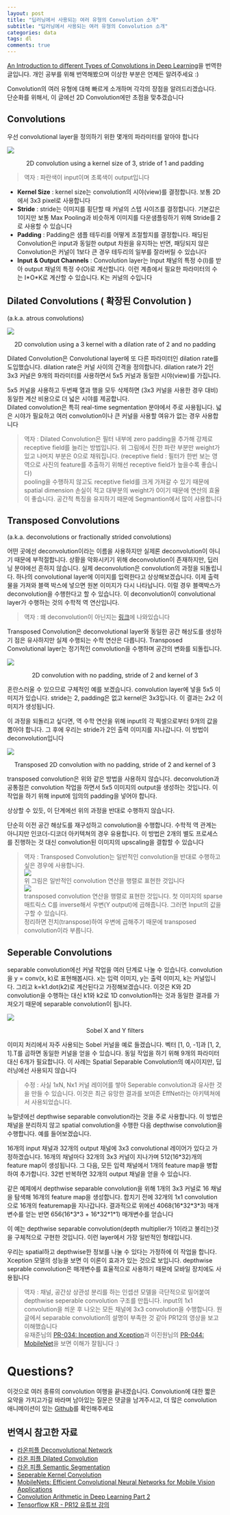 ```yaml
---
layout: post
title: "딥러닝에서 사용되는 여러 유형의 Convolution 소개"
subtitle: "딥러닝에서 사용되는 여러 유형의 Convolution 소개"
categories: data
tags: dl
comments: true
---
```

[An Introduction to different Types of Convolutions in Deep Learning](https://towardsdatascience.com/types-of-convolutions-in-deep-learning-717013397f4d)을 번역한 글입니다. 개인 공부를 위해 번역해봤으며 이상한 부분은 언제든 알려주세요 :)



Convolution의 여러 유형에 대해 빠르게 소개하며 각각의 장점을 알려드리겠습니다. 단순화를 위해서, 이 글에선 2D Convolution에만 초점을 맞추겠습니다


## Convolutions

우선 convolutional layer을 정의하기 위한 몇개의 파라미터를 알아야 합니다

<img src="https://cdn-images-1.medium.com/max/1200/1*1okwhewf5KCtIPaFib4XaA.gif">
<p align="center">2D convolution using a kernel size of 3, stride of 1 and padding</p>

> 역자 : 파란색이 input이며 초록색이 output입니다

- **Kernel Size** : kernel size는 convolution의 시야(view)를 결정합니다. 보통 2D에서 3x3 pixel로 사용합니다
- **Stride** : stride는 이미지를 횡단할 때 커널의 스텝 사이즈를 결정합니다.  기본값은 1이지만 보통 Max Pooling과 비슷하게 이미지를 다운샘플링하기 위해 Stride를 2로 사용할 수 있습니다
- **Padding** : Padding은 샘플 테두리를 어떻게 조절할지를 결정합니다. 패딩된 Convolution은 input과 동일한 output 차원을 유지하는 반면, 패딩되지 않은 Convolution은 커널이 1보다 큰 경우 테두리의 일부를 잘라버릴 수 있습니다
- **Input & Output Channels** : Convolution layer는 Input 채널의 특정 수(I)를 받아 output 채널의 특정 수(O)로 계산합니다. 이런 계층에서 필요한 파라미터의 수는 I\*O\*K로 계산할 수 있습니다. K는 커널의 수입니다


## Dilated Convolutions ( 확장된 Convolution )
(a.k.a. atrous convolutions)

<img src="https://cdn-images-1.medium.com/max/1200/1*SVkgHoFoiMZkjy54zM_SUw.gif">
<p align="center">
2D convolution using a 3 kernel with a dilation rate of 2 and no padding
</p>

Dilated Convolution은 Convolutional layer에 또 다른 파라미터인 dilation rate를 도입했습니다. dilation rate은 커널 사이의 간격을 정의합니다. dilation rate가 2인 3x3 커널은 9개의 파라미터를 사용하면서 5x5 커널과 동일한 시야(view)를 가집니다.  

5x5 커널을 사용하고 두번째 열과 행을 모두 삭제하면 (3x3 커널을 사용한 경우 대비)동일한 계산 비용으로 더 넓은 시야를 제공합니다.   
Dilated convolution은 특히 real-time segmentation 분야에서 주로 사용됩니다. 넓은 시야가 필요하고 여러 convolution이나 큰 커널을 사용할 여유가 없는 경우 사용합니다

> 역자 : Dilated Convolution은 필터 내부에 zero padding을 추가해 강제로 receptive field를 늘리는 방법입니다. 위 그림에서 진한 파란 부분만 weight가 있고 나머지 부분은 0으로 채워집니다. (receptive field : 필터가 한번 보는 영역으로 사진의 feature를 추출하기 위해선 receptive field가 높을수록 좋습니다)   
> pooling을 수행하지 않고도 receptive field를 크게 가져갈 수 있기 때문에 spatial dimension 손실이 적고 대부분의 weight가 0이기 때문에 연산의 효율이 좋습니다. 공간적 특징을 유지하기 때문에 Segmantion에서 많이 사용합니다

## Transposed Convolutions
(a.k.a. deconvolutions or fractionally strided convolutions)

어떤 곳에선 deconvolution이라는 이름을 사용하지만 실제론 deconvolution이 아니기 때문에 부적절합니다. 상황을 악화시키기 위해 deconvolution이 존재하지만, 딥러닝 분야에선 흔하지 않습니다. 실제 deconvolution은 convolution의 과정을 되돌립니다. 하나의 convolutional layer에 이미지를 입력한다고 상상해보겠습니다. 이제 출력물을 가져와 블랙 박스에 넣으면 원본 이미지가 다시 나타납니다. 이럴 경우 블랙박스가 deconvolution을 수행한다고 할 수 있습니다. 이 deconvolution이 convolutional layer가 수행하는 것의 수학적 역 연산입니다.  

> 역자 : 왜 deconvolution이 아닌지는 [링크](https://datascience.stackexchange.com/questions/6107/what-are-deconvolutional-layers)에 나와있습니다

Transposed Convolution은 deconvolutional layer와 동일한 공간 해상도를 생성하기 점은 유사하지만 실제 수행되는 수학 연산은 다릅니다. Transposed Convolutional layer는 정기적인 convolution을 수행하며 공간의 변화를 되돌립니다.


<img src="https://cdn-images-1.medium.com/max/1200/1*BMngs93_rm2_BpJFH2mS0Q.gif">
<p align="center">
2D convolution with no padding, stride of 2 and kernel of 3
</p>

혼란스러울 수 있으므로 구체적인 예를 보겠습니다. convolution layer에 넣을 5x5 이미지가 있습니다. stride는 2, padding은 없고 kernel은 3x3입니다. 이 결과는 2x2 이미지가 생성됩니다.  

이 과정을 되돌리고 싶다면, 역 수학 연산을 위해 input의 각 픽셀으로부터 9개의 값을 뽑아야 합니다. 그 후에 우리는 stride가 2인 출력 이미지를 지나갑니다. 이 방법이 deconvolution입니다

<img src="https://cdn-images-1.medium.com/max/1200/1*Lpn4nag_KRMfGkx1k6bV-g.gif">
<p align="center">
Transposed 2D convolution with no padding, stride of 2 and kernel of 3
</p>

transposed convolution은 위와 같은 방법을 사용하지 않습니다. deconvolution과 공통점은 convolution 작업을 하면서 5x5 이미지의 output을 생성하는 것입니다. 이 작업을 하기 위해 input에 임의의 padding을 넣어야 합니다.  

상상할 수 있듯, 이 단계에선 위의 과정을 반대로 수행하지 않습니다.   

단순히 이전 공간 해상도를 재구성하고 convolution을 수행합니다. 수학적 역 관계는 아니지만 인코더-디코더 아키텍쳐의 경우 유용합니다. 이 방법은 2개의 별도 프로세스를 진행하는 것 대신 convolution된 이미지의 upscaling을 결합할 수 있습니다



> 역자 : Transposed Convolution는 일반적인 convolution을 반대로 수행하고 싶은 경우에 사용합니다.  
> <img src="https://nrupatunga.github.io/assets/convolution/deconvolution-unroll.jpg">  
> 위 그림은 일반적인 convolution 연산을 행렬로 표현한 것입니다   
> <img src="https://nrupatunga.github.io/assets/convolution/deconvolution.jpg">  
> transposed convolution 연산을 행렬로 표현한 것입니다. 첫 이미지의 sparse 매트릭스 C를 inverse해서 우변(Y output)에 곱해줍니다. 그러면 Input의 값을 구할 수 있습니다.  
> 정리하면 전치(transpose)하여 우변에 곱해주기 때문에 transposed convolution이라 부릅니다. 


## Seperable Convolutions

separable convolution에선 커널 작업을 여러 단계로 나눌 수 있습니다. convolution을 y = conv(x, k)로 표현해봅시다. x는 입력 이미지, y는 출력 이미지, k는 커널입니다. 그리고 k=k1.dot(k2)로 계산된다고 가정해보겠습니다. 이것은 K와 2D convolution을 수행하는 대신 k1와 k2로 1D convolution하는 것과 동일한 결과를 가져오기 때문에 separable convolution이 됩니다.  

<img src="https://cdn-images-1.medium.com/max/1200/1*owXMr9DonUUWP1c2Thg_Dw.png">
<p align="center">
Sobel X and Y filters
</p>

이미지 처리에서 자주 사용되는 Sobel 커널을 예로 들겠습니다. 벡터 [1, 0, -1]과 [1, 2, 1].T를 곱하면 동일한 커널을 얻을 수 있습니다. 동일 작업을 하기 위해 9개의 파라미터 대신 6개가 필요합니다.  이 사례는 Spatial Separable Convolution의 예시이지만, 딥러닝에선 사용되지 않습니다
> 수정 : 사실 1xN, Nx1 커널 레이어를 쌓아 Seperable convolution과 유사한 것을 만들 수 있습니다. 이것은 최근 유망한 결과를 보여준 EffNet라는 아키텍쳐에서 사용되었습니다.

뉴럴넷에선 depthwise separable convolution라는 것을 주로 사용합니다. 이 방법은 채널을 분리하지 않고 spatial convolution을 수행한 다음 depthwise convolution을 수행합니다. 예를 들어보겠습니다.


16개의 input 채널과 32개의 output 채널에 3x3 convolutional 레이어가 있다고 가정하겠습니다. 16개의 채널마다 32개의 3x3 커널이 지나가며 512(16*32)개의 feature map이 생성됩니다. 그 다음, 모든 입력 채널에서 1개의 feature map을 병합하여 추가합니다. 32번 반복하면 32개의 output 채널을 얻을 수 있습니다.  

같은 예제에서 depthwise separable convolution을 위해 1개의 3x3 커널로 16 채널을 탐색해 16개의 feature map을 생성합니다. 합치기 전에 32개의 1x1 convolution으로 16개의 featuremap을 지나갑니다. 결과적으로 위에선 4068(16\*32\*3\*3) 매개 변수를 얻는 반면 656(16\*3\*3 + 16\*32\*1\*1) 매개변수를 얻습니다

이 예는 depthwise separable convolution(depth multiplier가 1이라고 불리는)것을 구체적으로 구현한 것입니다. 이런 layer에서 가장 일반적인 형태입니다.

우리는 spatial하고 depthwise한 정보를 나눌 수 있다는 가정하에 이 작업을 합니다. Xception 모델의 성능을 보면 이 이론이 효과가 있는 것으로 보입니다. depthwise seprable convolution은 매개변수를 효율적으로 사용하기 때문에 모바일 장치에도 사용됩니다

> 역자 : 채널, 공간상 상관성 분리를 하는 인셉션 모델을 극단적으로 밀어붙여 depthwise seperable convolution 구조를 만듭니다. input의 1x1 convolution을 씌운 후 나오는 모든 채널에 3x3 convolution을 수행합니다. 원글에서 separable convolution의 설명이 부족한 것 같아 PR12의 영상을 보고 이해했습니다  
> 유재준님의 [PR-034: Inception and Xception](https://www.youtube.com/watch?v=V0dLhyg5_Dw)과 이진원님의 [PR-044: MobileNet](https://www.youtube.com/watch?v=7UoOFKcyIvM&feature=youtu.be)을 보면 이해가 잘됩니다 :)

# Questions?
이것으로 여러 종류의 convolution 여행을 끝내겠습니다. Convolution에 대한 짧은 요약을 가지고가길 바라며 남아있는 질문은 댓글을 남겨주시고, 더 많은 convolution 애니메이션이 있는 [Github](https://github.com/vdumoulin/conv_arithmetic)를 확인해주세요


## 번역시 참고한 자료
- [라온피플 Deconvolutional Network](http://laonple.blog.me/220985349467)
- [라온 피플 Dilated Convolution](http://laonple.blog.me/220991967450)
- [라온 피플 Semantic Segmentation](http://laonple.blog.me/221000648527)
- [Seperable Kernel Convolution](http://trip2ee.tistory.com/74)
- [MobileNets: Efficient Convolutional Neural Networks for Mobile Vision Applications](http://openresearch.ai/t/mobilenets-efficient-convolutional-neural-networks-for-mobile-vision-applications/20)
- [Convolution Arithmetic in Deep Learning Part 2](https://nrupatunga.github.io/convolution-2/)
- [Tensorflow KR - PR12 유튜브 강의](https://www.youtube.com/playlist?list=PLlMkM4tgfjnJhhd4wn5aj8fVTYJwIpWkS)

